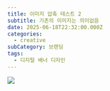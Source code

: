 ```yaml
---
title: 이미지 압축 테스트 2
subtitle: 기존의 이미지는 의미없음
date: 2025-06-18T22:32:00.000Z
categories:
  - creative
subCategory: 브랜딩
tags:
  - 디지털 배너 디자인
---
```

![](/img/uploads/creative.png)
